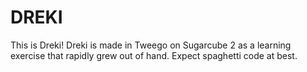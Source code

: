 # DREKI

This is Dreki! Dreki is made in Tweego on Sugarcube 2 as a learning exercise that rapidly grew out of hand. Expect spaghetti code at best.
